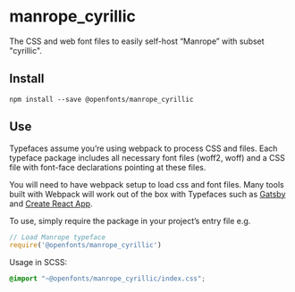
# manrope_cyrillic

The CSS and web font files to easily self-host “Manrope” with subset "cyrillic".

## Install

`npm install --save @openfonts/manrope_cyrillic`

## Use

Typefaces assume you’re using webpack to process CSS and files. Each typeface
package includes all necessary font files (woff2, woff) and a CSS file with
font-face declarations pointing at these files.

You will need to have webpack setup to load css and font files. Many tools built
with Webpack will work out of the box with Typefaces such as [Gatsby](https://github.com/gatsbyjs/gatsby)
and [Create React App](https://github.com/facebookincubator/create-react-app).

To use, simply require the package in your project’s entry file e.g.

```javascript
// Load Manrope typeface
require('@openfonts/manrope_cyrillic')
```

Usage in SCSS:
```scss
@import "~@openfonts/manrope_cyrillic/index.css";
```
